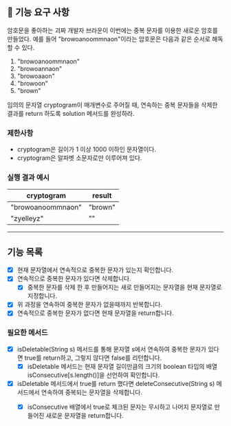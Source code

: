 ## 🚀 기능 요구 사항

암호문을 좋아하는 괴짜 개발자 브라운이 이번에는 중복 문자를 이용한 새로운 암호를 만들었다. 예를 들어 "browoanoommnaon"이라는 암호문은 다음과 같은 순서로 해독할 수 있다.

1. "browoanoommnaon"
2. "browoannaon"
3. "browoaaon"
4. "browoon"
5. "brown"

임의의 문자열 cryptogram이 매개변수로 주어질 때, 연속하는 중복 문자들을 삭제한 결과를 return 하도록 solution 메서드를 완성하라.

### 제한사항

- cryptogram은 길이가 1 이상 1000 이하인 문자열이다.
- cryptogram은 알파벳 소문자로만 이루어져 있다.

### 실행 결과 예시

| cryptogram | result |
| --- | --- |
| "browoanoommnaon" | "brown" |
| "zyelleyz" | "" |

---

## 기능 목록

- [x] 현재 문자열에서 연속적으로 중복한 문자가 있는지 확인합니다.
- [x] 연속적으로 중복한 문자가 있다면 삭제합니다.
    - [x] 중복한 문자를 삭제 한 후 만들어지는 새로 만들어지는 문자열을 현재 문자열로 지정합니다.
- [x] 위 과정을 연속하여 중복한 문자가 없을때까지 반복합니다.
- [x] 연속적으로 중복한 문자가 없다면 현재 문자열을 return합니다.

### 필요한 메서드

- [x] isDeletable(String s) 메서드를 통해 문자열 s에서 연속하여 중복한 문자가 있다면 true를 return하고, 그렇지 않다면 false를 리턴합니다.
    - [x] isDeletable 메서드는 현재 문자열 길이만큼의 크기의 boolean 타입의 배열 isConsecutive[s.length()]을 선언하여 확인합니다.
- [x] isDeletable 메서드에서 true를 return 했다면 deleteConsecutive(String s) 메서드에서 연속하여 중복되는 문자열을 삭제합니다.
    - [x] isConsecutive 배열에서 true로 체크된 문자는 무시하고 나머지 문자열로 만들어진 새로운 문자열을 return합니다.

